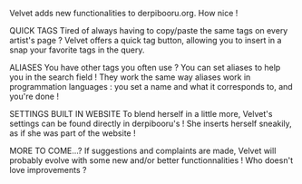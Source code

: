 Velvet adds new functionalities to derpibooru.org. How nice !

QUICK TAGS
Tired of always having to copy/paste the same tags on every artist's page ? Velvet offers a quick tag button, allowing you to insert in a snap your favorite tags in the query.

ALIASES
You have other tags you often use ? You can set aliases to help you in the search field ! They work the same way aliases work in programmation languages : you set a name and what it corresponds to, and you're done !

SETTINGS BUILT IN WEBSITE
To blend herself in a little more, Velvet's settings can be found directly in derpibooru's ! She inserts herself sneakily, as if she was part of the website !

MORE TO COME...?
If suggestions and complaints are made, Velvet will probably evolve with some new and/or better functionnalities ! Who doesn't love improvements ?
